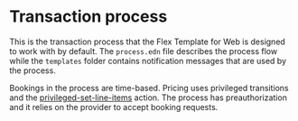 # Transaction process

This is the transaction process that the Flex Template for Web is designed to work with by default.
The `process.edn` file describes the process flow while the `templates` folder contains notification
messages that are used by the process.

Bookings in the process are time-based. Pricing uses privileged transitions and the
[privileged-set-line-items](https://www.sharetribe.com/docs/references/transaction-process-actions/#actionprivileged-set-line-items)
action. The process has preauthorization and it relies on the provider to accept booking requests.
